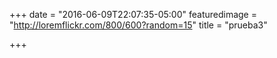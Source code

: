 +++
date = "2016-06-09T22:07:35-05:00"
featuredimage = "http://loremflickr.com/800/600?random=15"
title = "prueba3"

+++


